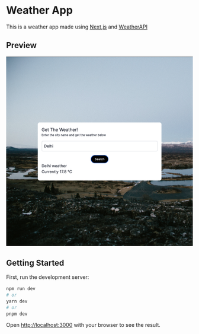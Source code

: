 # Weather App

This is a weather app made using [Next.js](https://nextjs.org/) and
[WeatherAPI](https://www.weatherapi.com/)

## Preview

![Weather app preview](image.png)

## Getting Started

First, run the development server:

```bash
npm run dev
# or
yarn dev
# or
pnpm dev
```

Open [http://localhost:3000](http://localhost:3000) with your browser to see the
result.
